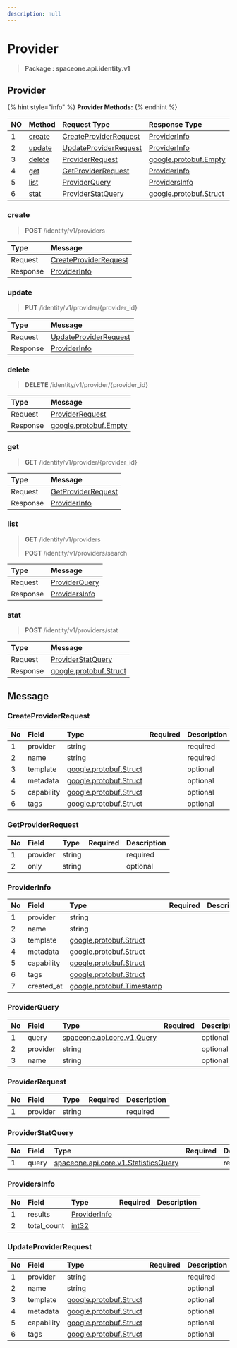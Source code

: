 ```yaml
---
description: null
---
```


# Provider

> **Package : spaceone.api.identity.v1**

## Provider

{% hint style="info" %}
**Provider Methods:**
{% endhint %}

| NO | Method | Request Type | Response Type | Description |
| :--- | :--- | :--- | :--- | :--- |
| 1 | [create](../../../v0.9.0-5/identity/v1/provider.md#create) | [CreateProviderRequest](../../../v0.9.0-5/identity/v1/provider.md#createproviderrequest) | [ProviderInfo](../../../v0.9.0-5/identity/v1/provider.md#providerinfo) |  |
| 2 | [update](../../../v0.9.0-5/identity/v1/provider.md#update) | [UpdateProviderRequest](../../../v0.9.0-5/identity/v1/provider.md#updateproviderrequest) | [ProviderInfo](../../../v0.9.0-5/identity/v1/provider.md#providerinfo) |  |
| 3 | [delete](../../../v0.9.0-5/identity/v1/provider.md#delete) | [ProviderRequest](../../../v0.9.0-5/identity/v1/provider.md#providerrequest) | [google.protobuf.Empty](https://github.com/protocolbuffers/protobuf/blob/master/src/google/protobuf/empty.proto) |  |
| 4 | [get](../../../v0.9.0-5/identity/v1/provider.md#get) | [GetProviderRequest](../../../v0.9.0-5/identity/v1/provider.md#getproviderrequest) | [ProviderInfo](../../../v0.9.0-5/identity/v1/provider.md#providerinfo) |  |
| 5 | [list](../../../v0.9.0-5/identity/v1/provider.md#list) | [ProviderQuery](../../../v0.9.0-5/identity/v1/provider.md#providerquery) | [ProvidersInfo](../../../v0.9.0-5/identity/v1/provider.md#providersinfo) |  |
| 6 | [stat](../../../v0.9.0-5/identity/v1/provider.md#stat) | [ProviderStatQuery](../../../v0.9.0-5/identity/v1/provider.md#providerstatquery) | [google.protobuf.Struct](https://github.com/protocolbuffers/protobuf/blob/master/src/google/protobuf/struct.proto) |  |

### create

> **POST** /identity/v1/providers

| Type | Message |
| :--- | :--- |
| Request | [CreateProviderRequest](../../../v0.9.0-5/identity/v1/provider.md#createproviderrequest) |
| Response | [ProviderInfo](../../../v0.9.0-5/identity/v1/provider.md#providerinfo) |

### update

> **PUT** /identity/v1/provider/{provider\_id}

| Type | Message |
| :--- | :--- |
| Request | [UpdateProviderRequest](../../../v0.9.0-5/identity/v1/provider.md#updateproviderrequest) |
| Response | [ProviderInfo](../../../v0.9.0-5/identity/v1/provider.md#providerinfo) |

### delete

> **DELETE** /identity/v1/provider/{provider\_id}

| Type | Message |
| :--- | :--- |
| Request | [ProviderRequest](../../../v0.9.0-5/identity/v1/provider.md#providerrequest) |
| Response | [google.protobuf.Empty](https://github.com/protocolbuffers/protobuf/blob/master/src/google/protobuf/empty.proto) |

### get

> **GET** /identity/v1/provider/{provider\_id}

| Type | Message |
| :--- | :--- |
| Request | [GetProviderRequest](../../../v0.9.0-5/identity/v1/provider.md#getproviderrequest) |
| Response | [ProviderInfo](../../../v0.9.0-5/identity/v1/provider.md#providerinfo) |

### list

> **GET** /identity/v1/providers
>
> **POST** /identity/v1/providers/search

| Type | Message |
| :--- | :--- |
| Request | [ProviderQuery](../../../v0.9.0-5/identity/v1/provider.md#providerquery) |
| Response | [ProvidersInfo](../../../v0.9.0-5/identity/v1/provider.md#providersinfo) |

### stat

> **POST** /identity/v1/providers/stat

| Type | Message |
| :--- | :--- |
| Request | [ProviderStatQuery](../../../v0.9.0-5/identity/v1/provider.md#providerstatquery) |
| Response | [google.protobuf.Struct](https://github.com/protocolbuffers/protobuf/blob/master/src/google/protobuf/struct.proto) |

## Message

### CreateProviderRequest

| No | Field | Type | Required | Description |
| :--- | :--- | :--- | :--- | :--- |
| 1 | provider | string |  | required |
| 2 | name | string |  | required |
| 3 | template | [google.protobuf.Struct](https://github.com/protocolbuffers/protobuf/blob/master/src/google/protobuf/struct.proto) |  | optional |
| 4 | metadata | [google.protobuf.Struct](https://github.com/protocolbuffers/protobuf/blob/master/src/google/protobuf/struct.proto) |  | optional |
| 5 | capability | [google.protobuf.Struct](https://github.com/protocolbuffers/protobuf/blob/master/src/google/protobuf/struct.proto) |  | optional |
| 6 | tags | [google.protobuf.Struct](https://github.com/protocolbuffers/protobuf/blob/master/src/google/protobuf/struct.proto) |  | optional |

### GetProviderRequest

| No | Field | Type | Required | Description |
| :--- | :--- | :--- | :--- | :--- |
| 1 | provider | string |  | required |
| 2 | only | string |  | optional |

### ProviderInfo

| No | Field | Type | Required | Description |
| :--- | :--- | :--- | :--- | :--- |
| 1 | provider | string |  |  |
| 2 | name | string |  |  |
| 3 | template | [google.protobuf.Struct](https://github.com/protocolbuffers/protobuf/blob/master/src/google/protobuf/struct.proto) |  |  |
| 4 | metadata | [google.protobuf.Struct](https://github.com/protocolbuffers/protobuf/blob/master/src/google/protobuf/struct.proto) |  |  |
| 5 | capability | [google.protobuf.Struct](https://github.com/protocolbuffers/protobuf/blob/master/src/google/protobuf/struct.proto) |  |  |
| 6 | tags | [google.protobuf.Struct](https://github.com/protocolbuffers/protobuf/blob/master/src/google/protobuf/struct.proto) |  |  |
| 7 | created\_at | [google.protobuf.Timestamp](https://github.com/protocolbuffers/protobuf/blob/master/src/google/protobuf/timestamp.proto) |  |  |

### ProviderQuery

| No | Field | Type | Required | Description |
| :--- | :--- | :--- | :--- | :--- |
| 1 | query | [spaceone.api.core.v1.Query](https://spaceone-dev.gitbook.io/api-reference/common-v1/search-query) |  | optional |
| 2 | provider | string |  | optional |
| 3 | name | string |  | optional |

### ProviderRequest

| No | Field | Type | Required | Description |
| :--- | :--- | :--- | :--- | :--- |
| 1 | provider | string |  | required |

### ProviderStatQuery

| No | Field | Type | Required | Description |
| :--- | :--- | :--- | :--- | :--- |
| 1 | query | [spaceone.api.core.v1.StatisticsQuery](https://spaceone-dev.gitbook.io/api-reference/common-v1/statistics-query) |  | required |

### ProvidersInfo

| No | Field | Type | Required | Description |
| :--- | :--- | :--- | :--- | :--- |
| 1 | results | [ProviderInfo](../../../v0.9.0-5/identity/v1/provider.md#providerinfo) |  |  |
| 2 | total\_count | [int32](https://github.com/protocolbuffers/protobuf/blob/master/src/google/protobuf/type.proto) |  |  |

### UpdateProviderRequest

| No | Field | Type | Required | Description |
| :--- | :--- | :--- | :--- | :--- |
| 1 | provider | string |  | required |
| 2 | name | string |  | optional |
| 3 | template | [google.protobuf.Struct](https://github.com/protocolbuffers/protobuf/blob/master/src/google/protobuf/struct.proto) |  | optional |
| 4 | metadata | [google.protobuf.Struct](https://github.com/protocolbuffers/protobuf/blob/master/src/google/protobuf/struct.proto) |  | optional |
| 5 | capability | [google.protobuf.Struct](https://github.com/protocolbuffers/protobuf/blob/master/src/google/protobuf/struct.proto) |  | optional |
| 6 | tags | [google.protobuf.Struct](https://github.com/protocolbuffers/protobuf/blob/master/src/google/protobuf/struct.proto) |  | optional |

